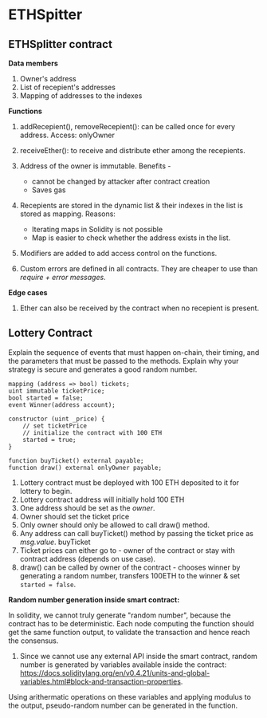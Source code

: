 # ETHSpitter

## ETHSplitter contract

**Data members**
1. Owner's address
2. List of recepient's addresses
3. Mapping of addresses to the indexes

**Functions**
1. addRecepient(), removeRecepient(): can be called once for every address. Access: onlyOwner
2. receiveEther(): to receive and distribute ether among the recepients. 


1. Address of the owner is immutable. Benefits - 
    - cannot be changed by attacker after contract creation
    - Saves gas
2. Recepients are stored in the dynamic list & their indexes in the list is stored as mapping. Reasons:
    - Iterating maps in Solidity is not possible
    - Map is easier to check whether the address exists in the list.
3. Modifiers are added to add access control on the functions.
4. Custom errors are defined in all contracts. They are cheaper to use than *require + error messages*.

**Edge cases**
1. Ether can also be received by the contract when no recepient is present. 

## Lottery Contract

Explain the sequence of events that must happen on-chain, their timing, and the parameters that must be passed to the methods. Explain why your strategy is secure and generates a good random number.

```
mapping (address => bool) tickets;
uint immutable ticketPrice;
bool started = false;
event Winner(address account);

constructor (uint _price) {
    // set ticketPrice
    // initialize the contract with 100 ETH
    started = true;
}

function buyTicket() external payable;
function draw() external onlyOwner payable;
```

1. Lottery contract must be deployed with 100 ETH deposited to it for lottery to begin.
2. Lottery contract address will initially hold 100 ETH
3. One address should be set as the *owner*. 
4. Owner should set the ticket price
5. Only owner should only be allowed to call draw() method.
6. Any address can call buyTicket() method by passing the ticket price as *msg.value*. buyTicket
7. Ticket prices can either go to - owner of the contract or stay with contract address (depends on use case).
8. draw() can be called by owner of the contract - chooses winner by generating a random number, transfers 100ETH to the winner & set `started = false`.

**Random number generation inside smart contract:**

In solidity, we cannot truly generate "random number", because the contract has to be deterministic. Each node computing the function should get the same function output, to validate the transaction and hence reach the consensus.

1. Since we cannot use any external API inside the smart contract, random number is generated by variables available inside the contract: https://docs.soliditylang.org/en/v0.4.21/units-and-global-variables.html#block-and-transaction-properties.

Using arithermatic operations on these variables and applying modulus to the output, pseudo-random number can be generated in the function.